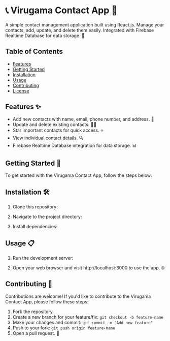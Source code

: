 # 📞 Virugama Contact App 📇

A simple contact management application built using React.js. Manage your contacts, add, update, and delete them easily. Integrated with Firebase Realtime Database for data storage. 🚀

## Table of Contents

- [Features](#features)
- [Getting Started](#getting-started)
- [Installation](#installation)
- [Usage](#usage)
- [Contributing](#contributing)
- [License](#license)

## Features ✨

- Add new contacts with name, email, phone number, and address. 📝
- Update and delete existing contacts. 🔄❌
- Star important contacts for quick access. ⭐
- View individual contact details. 🔍
- Firebase Realtime Database integration for data storage. 📊

## Getting Started 🚀

To get started with the Virugama Contact App, follow the steps below:

## Installation 🛠️

1. Clone this repository:

2. Navigate to the project directory:

3. Install dependencies:

## Usage 📋

1. Run the development server:

2. Open your web browser and visit http://localhost:3000 to use the app. 🌐

## Contributing 🤝

Contributions are welcome! If you'd like to contribute to the Virugama Contact App, please follow these steps:

1. Fork the repository.
2. Create a new branch for your feature/fix: `git checkout -b feature-name`
3. Make your changes and commit: `git commit -m "Add new feature"`
4. Push to your fork: `git push origin feature-name`
5. Open a pull request. 🚀

